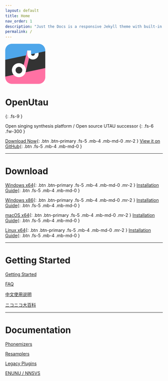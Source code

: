 ```yaml
---
layout: default
title: Home
nav_order: 1
description: "Just the Docs is a responsive Jekyll theme with built-in search that is easily customizable and hosted on GitHub Pages."
permalink: /
---
```


![OpenUtau](assets/images/openutau.png)

# OpenUtau
{: .fs-9 }

Open singing synthesis platform / Open source UTAU successor
{: .fs-6 .fw-300 }

[Download Now](#download){: .btn .btn-primary .fs-5 .mb-4 .mb-md-0 .mr-2 }
[View it on GitHub](https://github.com/stakira/OpenUtau){: .btn .fs-5 .mb-4 .mb-md-0 }

---

# Download
[Windows x64](https://github.com/stakira/OpenUtau/releases/download/OpenUtau-Latest/OpenUtau-win-x64.zip){: .btn .btn-primary .fs-5 .mb-4 .mb-md-0 .mr-2 }
[Installation Guide](https://github.com/stakira/OpenUtau/wiki/Getting-Started#windows){: .btn .fs-5 .mb-4 .mb-md-0 }

[Windows x86](https://github.com/stakira/OpenUtau/releases/download/OpenUtau-Latest/OpenUtau-win-x86.zip){: .btn .btn-primary .fs-5 .mb-4 .mb-md-0 .mr-2 }
[Installation Guide](https://github.com/stakira/OpenUtau/wiki/Getting-Started#windows){: .btn .fs-5 .mb-4 .mb-md-0 }

[macOS x64](https://github.com/stakira/OpenUtau/releases/download/OpenUtau-Latest/OpenUtau-osx-x64.dmg){: .btn .btn-primary .fs-5 .mb-4 .mb-md-0 .mr-2 }
[Installation Guide](https://github.com/stakira/OpenUtau/wiki/Getting-Started#macos){: .btn .fs-5 .mb-4 .mb-md-0 }

[Linux x64](https://github.com/stakira/OpenUtau/releases/download/OpenUtau-Latest/OpenUtau-linux-x64.tar.gz){: .btn .btn-primary .fs-5 .mb-4 .mb-md-0 .mr-2 }
[Installation Guide](https://github.com/stakira/OpenUtau/wiki/Getting-Started#linux){: .btn .fs-5 .mb-4 .mb-md-0 }

---

# Getting Started

[Getting Started](https://github.com/stakira/OpenUtau/wiki/Getting-Started)

[FAQ](https://github.com/stakira/OpenUtau/wiki/FAQ)

[中文使用说明](https://opensynth.miraheze.org/wiki/OpenUTAU/%E4%BD%BF%E7%94%A8%E6%96%B9%E6%B3%95)

[ニコニコ大百科](https://dic.nicovideo.jp/t/a/openutau)

---

# Documentation

[Phonemizers](https://github.com/stakira/OpenUtau/wiki/Phonemizers)

[Resamplers](https://github.com/stakira/OpenUtau/wiki/Resamplers)

[Legacy Plugins](https://github.com/stakira/OpenUtau/wiki/Legacy-Plugins)

[ENUNU / NNSVS](https://github.com/stakira/OpenUtau/wiki/Status-of-ENUNU-NNSVS-Support)
